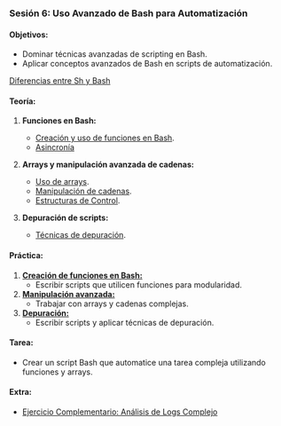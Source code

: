 ### **Sesión 6: Uso Avanzado de Bash para Automatización**
#### **Objetivos:**
- Dominar técnicas avanzadas de scripting en Bash.
- Aplicar conceptos avanzados de Bash en scripts de automatización.

[Diferencias entre Sh y Bash](sh-bash.md)

#### **Teoría:**
1. **Funciones en Bash:**
   - [Creación y uso de funciones en Bash](bash.funciones.md).
   - [Asincronía](asincronia.md)

2. **Arrays y manipulación avanzada de cadenas:**
   - [Uso de arrays](bash.arrays.md).
   - [Manipulación de cadenas](bash.cadenas.md).
   - [Estructuras de Control](algoritmos.md).
3. **Depuración de scripts:**
   - [Técnicas de depuración](bash.debugging.md).

#### **Práctica:**
1. [**Creación de funciones en Bash:**](practicas/PRACTICA.6.1.md)
   - Escribir scripts que utilicen funciones para modularidad.
2. [**Manipulación avanzada:**](practicas/PRACTICA.6.2.md)
   - Trabajar con arrays y cadenas complejas.
3. [**Depuración:**](practicas/PRACTICA.6.3.md)
   - Escribir scripts y aplicar técnicas de depuración.

#### **Tarea:**
- Crear un script Bash que automatice una tarea compleja utilizando funciones y arrays.

#### **Extra:**
- [Ejercicio Complementario: Análisis de Logs Complejo](extras/EXTRA.6.md)
